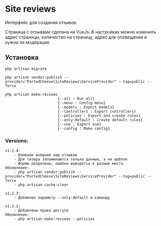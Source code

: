 # Site reviews

Интерфейс для создания отзывов.

Страница с отзывами сделана на VueJs. В настройках можно изменить адрес страницы, количество на страницу, адрес для оповещения и нужна ли модерация.

## Установка

    php artisan migrate
    
    php artisan vendor:publish --provider="PortedCheese\SiteReviews\ServiceProvider" --tag=public --force
    
    php artisan make:reviews
                            {--all : Run all}
                            {--menu : Config menu}
                            {--models : Export models}
                            {--controllers : Export controllers}
                            {--policies : Export and create rules}
                            {--only-default : Create default rules}
                            {--vue : Export vue}
                            {--config : Make config}

### Versions:

    v1.2.4:
        - Изменен внешний вид отзывов
        - Для тизера запоминаются только данные, а не шаблон
        - Формы разделены, ошибки выводятся в разные места
    Обновление:
        - php artisan vendor:publish --provider="PortedCheese\SiteReviews\ServiceProvider" --tag=public --force
        - php artisan cache:clear

    v1.2.3:
        - Добавлен параметр --only-default в команду
        
    v1.2.2:
        - Добавлены права доступа
    Обновление:
        - php artisan make:reviews --policies